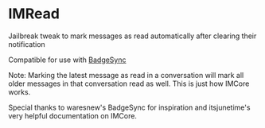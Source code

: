 # IMRead
Jailbreak tweak to mark messages as read automatically after clearing their notification

Compatible for use with [BadgeSync](https://github.com/waresnew/badgesync)

Note: Marking the latest message as read in a conversation will mark all older messages in that conversation read as well. This is just how IMCore works.

Special thanks to waresnew's BadgeSync for inspiration and itsjunetime's very helpful documentation on IMCore.
